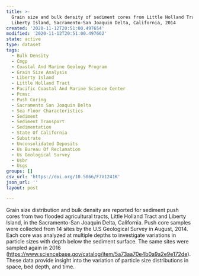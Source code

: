 ```yaml
---
title: >-
  Grain size and bulk density of sediment cores from Little Holland Tract and
  Liberty Island, Sacramento-San Joaquin Delta, California, 2014
created: '2020-11-12T20:51:00.497654'
modified: '2020-11-12T20:51:00.497662'
state: active
type: dataset
tags:
  - Bulk Density
  - Cmgp
  - Coastal And Marine Geology Program
  - Grain Size Analysis
  - Liberty Island
  - Little Holland Tract
  - Pacific Coastal And Marine Science Center
  - Pcmsc
  - Push Coring
  - Sacramento San Joaquin Delta
  - Sea Floor Characteristics
  - Sediment
  - Sediment Transport
  - Sedimentation
  - State Of California
  - Substrate
  - Unconsolidated Deposits
  - Us Bureau Of Reclamation
  - Us Geological Survey
  - Usbr
  - Usgs
groups: []
csv_url: 'https://doi.org/10.5066/F7V1241K'
json_url: ''
layout: post

---
```

Grain size distribution and bulk density are reported for sediment push cores from two flooded agricultural tracts, Little Holland Tract and Liberty Island, in the Sacramento-San Joaquin Delta, California. Push core samples were collected from 14 sites by the U.S Geological Survey in August, 2014. Each core was analyzed at multiple depths to investigate variations in particle sizes with depth below the sediment surface. The same sites were sampled again in 2016 (https://www.sciencebase.gov/catalog/item/5a73aa70e4b0a9a2e9e172de). These data provide insight into the variation of particle size distributions in space, bed depth, and time.
